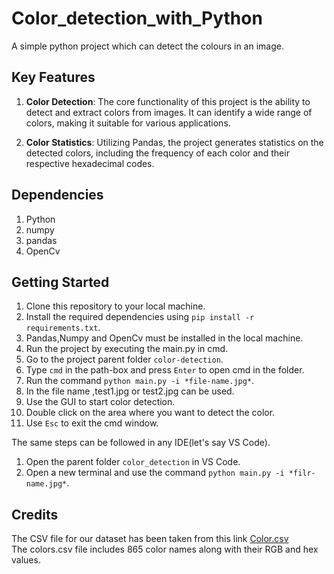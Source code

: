 # Color_detection_with_Python
A simple python project which can detect the colours in an image.<br>

## Key Features

1. **Color Detection**: The core functionality of this project is the ability to detect and extract colors from images. It can identify a wide range of colors, making it suitable for various applications.

2. **Color Statistics**: Utilizing Pandas, the project generates statistics on the detected colors, including the frequency of each color and their respective hexadecimal codes.<br>

## Dependencies
1. Python
2. numpy
3. pandas
4. OpenCv 

## Getting Started

1. Clone this repository to your local machine.
2. Install the required dependencies using `pip install -r requirements.txt`.
3. Pandas,Numpy and OpenCv must be installed in the local machine.
4. Run the project by executing the main.py in cmd.
5. Go to the project parent folder `color-detection`.
6. Type `cmd` in the path-box and press `Enter` to open cmd in the folder.
7. Run the command `python main.py -i *file-name.jpg*`.
8. In the file name ,test1.jpg or test2.jpg can be used.
9. Use the GUI to start color detection.
10. Double click on the area where you want to detect the color.
11. Use `Esc` to exit the cmd window.

The same steps can be followed in any IDE(let's say VS Code).
1. Open the parent folder `color_detection` in VS Code.
2. Open a new terminal and use the command `python main.py -i *filr-name.jpg*`. 

## Credits

The CSV file for our dataset has been taken from this link
<a href="https://github.com/codebrainz/color-names/blob/master/output/colors.csv">Color.csv</a><br>
The colors.csv file includes 865 color names along with their RGB and hex values.




